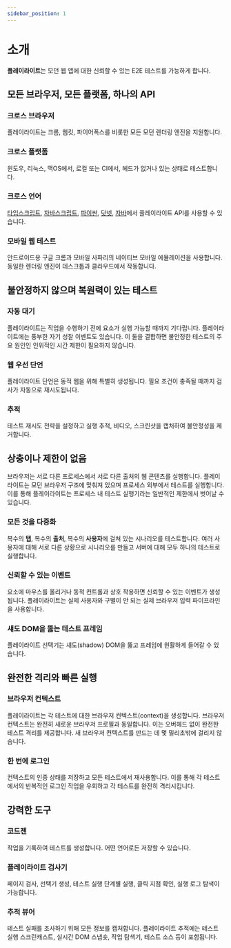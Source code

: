 ```yaml
---
sidebar_position: 1
---
```


# 소개

**플레이라이트**는 모던 웹 앱에 대한 신뢰할 수 있는 E2E 테스트를 가능하게 합니다.

## 모든 브라우저, 모든 플랫폼, 하나의 API

### 크로스 브라우저

플레이라이트는 크롬, 웹킷, 파이어폭스를 비롯한 모든 모던 렌더링 엔진을 지원합니다.

### 크로스 플랫폼

윈도우, 리눅스, 맥OS에서, 로컬 또는 CI에서, 헤드가 없거나 있는 상태로 테스트합니다.

### 크로스 언어

[타입스크립트](https://playwright.dev/docs/intro), [자바스크립트](https://playwright.dev/docs/intro), [파이썬](https://playwright.dev/python/docs/intro), [닷넷](https://playwright.dev/dotnet/docs/intro), [자바](https://playwright.dev/java/docs/intro)에서 플레이라이트 API를 사용할 수 있습니다.

### 모바일 웹 테스트

안드로이드용 구글 크롬과 모바일 사파리의 네이티브 모바일 에뮬레이션을 사용합니다. 동일한 렌더링 엔진이 데스크톱과 클라우드에서 작동합니다.

## 불안정하지 않으며 복원력이 있는 테스트

### 자동 대기

플레이라이트는 작업을 수행하기 전에 요소가 실행 가능할 때까지 기다립니다. 플레이라이트에는 풍부한 자기 성찰 이벤트도 있습니다. 이 둘을 결합하면 불안정한 테스트의 주요 원인인 인위적인 시간 제한이 필요하지 않습니다.

### 웹 우선 단언

플레이라이트 단언은 동적 웹을 위해 특별히 생성됩니다. 필요 조건이 충족될 때까지 검사가 자동으로 재시도됩니다.

### 추적

테스트 재시도 전략을 설정하고 실행 추적, 비디오, 스크린샷을 캡처하여 불안정성을 제거합니다.

## 상충이나 제한이 없음

브라우저는 서로 다른 프로세스에서 서로 다른 출처의 웹 콘텐츠를 실행합니다. 플레이라이트는 모던 브라우저 구조에 맞춰져 있으며 프로세스 외부에서 테스트를 실행합니다. 이를 통해 플레이라이트는 프로세스 내 테스트 실행기라는 일반적인 제한에서 벗어날 수 있습니다.

### 모든 것을 다중화

복수의 **탭**, 복수의 **출처**, 복수의 **사용자**에 걸쳐 있는 시나리오를 테스트합니다. 여러 사용자에 대해 서로 다른 상황으로 시나리오를 만들고 서버에 대해 모두 하나의 테스트로 실행합니다.

### 신뢰할 수 있는 이벤트

요소에 마우스를 올리거나 동적 컨트롤과 상호 작용하면 신뢰할 수 있는 이벤트가 생성됩니다. 플레이라이트는 실제 사용자와 구별이 안 되는 실제 브라우저 입력 파이프라인을 사용합니다.

### 섀도 DOM을 뚫는 테스트 프레임

플레이라이트 선택기는 섀도(shadow) DOM을 뚫고 프레임에 원활하게 들어갈 수 있습니다.

## 완전한 격리와 빠른 실행

### 브라우저 컨텍스트

플레이라이트는 각 테스트에 대한 브라우저 컨텍스트(context)을 생성합니다. 브라우저 컨텍스트는 완전히 새로운 브라우저 프로필과 동일합니다. 이는 오버헤드 없이 완전한 테스트 격리를 제공합니다. 새 브라우저 컨텍스트를 만드는 데 몇 밀리초밖에 걸리지 않습니다.

### 한 번에 로그인

컨텍스트의 인증 상태를 저장하고 모든 테스트에서 재사용합니다. 이를 통해 각 테스트에서의 반복적인 로그인 작업을 우회하고 각 테스트를 완전히 격리시킵니다.

## 강력한 도구

### 코드젠

작업을 기록하여 테스트를 생성합니다. 어떤 언어로든 저장할 수 있습니다.

### 플레이라이트 검사기

페이지 검사, 선택기 생성, 테스트 실행 단계별 실행, 클릭 지점 확인, 실행 로그 탐색이 가능합니다.

### 추적 뷰어

테스트 실패를 조사하기 위해 모든 정보를 캡처합니다. 플레이라이트 추적에는 테스트 실행 스크린캐스트, 실시간 DOM 스냅숏, 작업 탐색기, 테스트 소스 등이 포함됩니다.